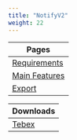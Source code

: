 ```yaml
---
title: "NotifyV2"
weight: 22
---
```


Pages |
--- |
[Requirements](./requirments) |
[Main Features](./features) |
[Export](./export) |

Downloads |
--- |
[Tebex](https://store.prefech.com/package/) |